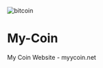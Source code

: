 ![bitcoin](https://user-images.githubusercontent.com/74245727/131392368-bc17e12a-fd07-4143-adc0-d4255e0ea09e.png)
# My-Coin
My Coin Website - myycoin.net
